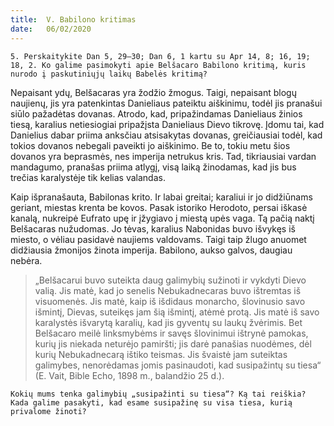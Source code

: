 ```yaml
---
title:  V. Babilono kritimas
date:   06/02/2020
---
```


`5. Perskaitykite Dan 5, 29–30; Dan 6, 1 kartu su Apr 14, 8; 16, 19; 18, 2. Ko galime pasimokyti apie Belšacaro Babilono kritimą, kuris nurodo į paskutiniųjų laikų Babelės kritimą?`
														
Nepaisant ydų, Belšacaras yra žodžio žmogus. Taigi, nepaisant blogų naujienų, jis yra patenkintas Danieliaus pateiktu aiškinimu, todėl jis pranašui siūlo pažadėtas dovanas. Atrodo, kad, pripažindamas Danieliaus žinios tiesą, karalius netiesiogiai pripažįsta Danieliaus Dievo tikrovę. Įdomu tai, kad Danielius dabar priima anksčiau atsisakytas dovanas, greičiausiai todėl, kad tokios dovanos nebegali paveikti jo aiškinimo. Be to, tokiu metu šios dovanos yra beprasmės, nes imperija netrukus kris. Tad, tikriausiai vardan mandagumo, pranašas priima atlygį, visą laiką žinodamas, kad jis bus trečias karalystėje tik kelias valandas.

Kaip išpranašauta, Babilonas krito. Ir labai greitai; karaliui ir jo didžiūnams geriant, miestas krenta be kovos. Pasak istoriko Herodoto, persai iškasė kanalą, nukreipė Eufrato upę ir įžygiavo į miestą upės vaga. Tą pačią naktį Belšacaras nužudomas. Jo tėvas, karalius Nabonidas                                                                                                                                                                                                                      buvo išvykęs iš miesto, o vėliau pasidavė naujiems valdovams. Taigi taip žlugo anuomet didžiausia žmonijos žinota imperija. Babilono, aukso galvos, daugiau nebėra.

> <p></p>
> „Belšacarui buvo suteikta daug galimybių sužinoti ir vykdyti Dievo valią. Jis matė, kad jo senelis Nebukadnecaras buvo ištremtas iš visuomenės. Jis matė, kaip iš išdidaus monarcho, šlovinusio savo išmintį, Dievas, suteikęs jam šią išmintį, atėmė protą. Jis matė iš savo karalystės išvarytą karalių, kad jis gyventų su laukų žvėrimis. Bet Belšacaro meilė linksmybėms ir savęs šlovinimui ištrynė pamokas, kurių jis niekada neturėjo pamiršti; jis darė panašias nuodėmes, dėl kurių Nebukadnecarą ištiko teismas. Jis švaistė jam suteiktas galimybes, nenorėdamas jomis pasinaudoti, kad susipažintų su tiesa“ (E. Vait, Bible Echo, 1898 m., balandžio 25 d.).

`Kokių mums tenka galimybių „susipažinti su tiesa“? Ką tai reiškia? Kada galime pasakyti, kad esame susipažinę su visa tiesa, kurią privalome žinoti?`
